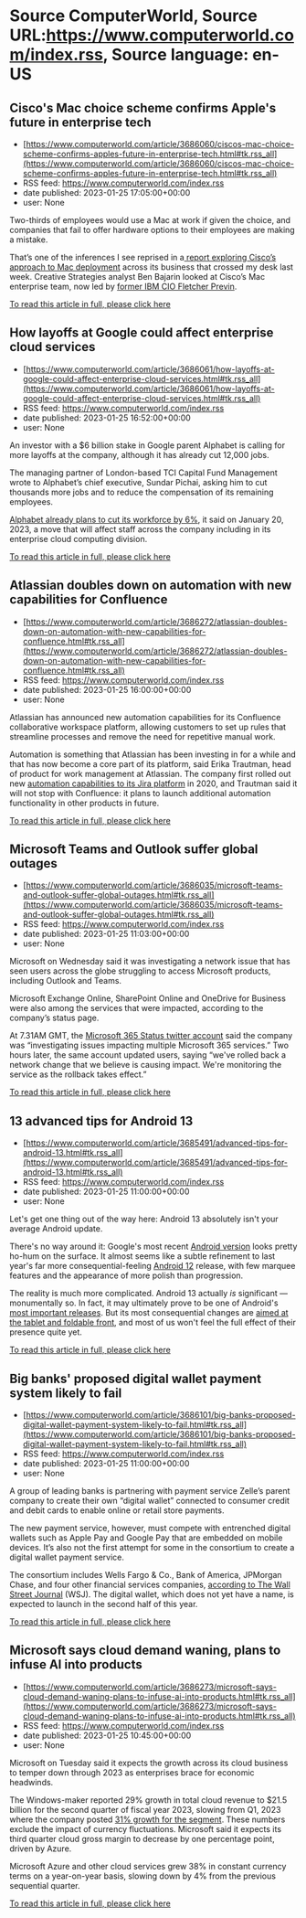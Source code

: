 # Source ComputerWorld, Source URL:https://www.computerworld.com/index.rss, Source language: en-US

## Cisco's Mac choice scheme confirms Apple's future in enterprise tech
 - [https://www.computerworld.com/article/3686060/ciscos-mac-choice-scheme-confirms-apples-future-in-enterprise-tech.html#tk.rss_all](https://www.computerworld.com/article/3686060/ciscos-mac-choice-scheme-confirms-apples-future-in-enterprise-tech.html#tk.rss_all)
 - RSS feed: https://www.computerworld.com/index.rss
 - date published: 2023-01-25 17:05:00+00:00
 - user: None

<article>
	<section class="page">
<p>Two-thirds of employees would use a Mac at work if given the choice, and companies that fail to offer hardware options to their employees are making a mistake.</p><p>That’s one of the inferences I see reprised in a<a href="https://creativestrategies.com/macs-in-the-enterprise-a-cisco-case-study/" rel="noopener nofollow" target="_blank"> report exploring Cisco’s approach to Mac deployment</a> across its business that crossed my desk last week. Creative Strategies analyst Ben Bajarin looked at Cisco’s Mac enterprise team, now led by <a href="https://www.computerworld.com/article/3316542/macsibm-an-interview-with-ibm-cio-fletcher-previn.html">former IBM CIO Fletcher Previn</a>.</p><p class="jumpTag"><a href="https://www.computerworld.com/article/3686060/ciscos-mac-choice-scheme-confirms-apples-future-in-enterprise-tech.html#jump">To read this article in full, please click here</a></p></section></article>

## How layoffs at Google could affect enterprise cloud services
 - [https://www.computerworld.com/article/3686061/how-layoffs-at-google-could-affect-enterprise-cloud-services.html#tk.rss_all](https://www.computerworld.com/article/3686061/how-layoffs-at-google-could-affect-enterprise-cloud-services.html#tk.rss_all)
 - RSS feed: https://www.computerworld.com/index.rss
 - date published: 2023-01-25 16:52:00+00:00
 - user: None

<article>
	<section class="page">
<p>An investor with a $6 billion stake in Google parent Alphabet is calling for more layoffs at the company, although it has already cut 12,000 jobs.</p><p>The managing partner of London-based TCI Capital Fund Management wrote to Alphabet’s chief executive, Sundar Pichai, asking him to cut thousands more jobs and to reduce the compensation of its remaining employees.</p><p><a href="https://www.computerworld.com/article/3686031/googles-parent-company-alphabet-to-cut-12-000-jobs.html">Alphabet already plans to cut its workforce by 6%</a>, it said on January 20, 2023, a move that will affect staff across the company including in its enterprise cloud computing division.</p><p class="jumpTag"><a href="https://www.computerworld.com/article/3686061/how-layoffs-at-google-could-affect-enterprise-cloud-services.html#jump">To read this article in full, please click here</a></p></section></article>

## Atlassian doubles down on automation with new capabilities for Confluence
 - [https://www.computerworld.com/article/3686272/atlassian-doubles-down-on-automation-with-new-capabilities-for-confluence.html#tk.rss_all](https://www.computerworld.com/article/3686272/atlassian-doubles-down-on-automation-with-new-capabilities-for-confluence.html#tk.rss_all)
 - RSS feed: https://www.computerworld.com/index.rss
 - date published: 2023-01-25 16:00:00+00:00
 - user: None

<article>
	<section class="page">
<p>Atlassian has announced new automation capabilities for its Confluence collaborative workspace platform, allowing customers to set up rules that streamline processes and remove the need for repetitive manual work.</p><p>Automation is something that Atlassian has been investing in for a while and that has now become a core part of its platform, said Erika Trautman, head of product for work management at Atlassian. The company first rolled out new <a href="https://www.computerworld.com/article/3532328/atlassian-adds-no-code-automation-to-jira-cloud-products.html">automation capabilities to its Jira platform</a> in 2020, and Trautman said it will not stop with Confluence: it plans to launch additional automation functionality in other products in future.</p><p class="jumpTag"><a href="https://www.computerworld.com/article/3686272/atlassian-doubles-down-on-automation-with-new-capabilities-for-confluence.html#jump">To read this article in full, please click here</a></p></section></article>

## Microsoft Teams and Outlook suffer global outages
 - [https://www.computerworld.com/article/3686035/microsoft-teams-and-outlook-suffer-global-outages.html#tk.rss_all](https://www.computerworld.com/article/3686035/microsoft-teams-and-outlook-suffer-global-outages.html#tk.rss_all)
 - RSS feed: https://www.computerworld.com/index.rss
 - date published: 2023-01-25 11:03:00+00:00
 - user: None

<article>
	<section class="page">
<p>Microsoft on Wednesday said it was investigating a network issue that has seen users across the globe struggling to access Microsoft products, including Outlook and Teams.</p><p>Microsoft Exchange Online, SharePoint Online and OneDrive for Business were also among the services that were impacted, according to the company’s status page.</p><p>At 7.31AM GMT, the <a href="https://twitter.com/MSFT365Status/status/1618149579341369345" rel="nofollow">Microsoft 365 Status twitter account</a> said the company was “investigating issues impacting multiple Microsoft 365 services.” Two hours later, the same account updated users, saying “we've rolled back a network change that we believe is causing impact. We're monitoring the service as the rollback takes effect.”</p><p class="jumpTag"><a href="https://www.computerworld.com/article/3686035/microsoft-teams-and-outlook-suffer-global-outages.html#jump">To read this article in full, please click here</a></p></section></article>

## 13 advanced tips for Android 13
 - [https://www.computerworld.com/article/3685491/advanced-tips-for-android-13.html#tk.rss_all](https://www.computerworld.com/article/3685491/advanced-tips-for-android-13.html#tk.rss_all)
 - RSS feed: https://www.computerworld.com/index.rss
 - date published: 2023-01-25 11:00:00+00:00
 - user: None

<article>
	<section class="page">
<p>Let's get one thing out of the way here: Android 13 absolutely isn't your average Android update.</p><p>There's no way around it: Google's most recent <a href="https://www.computerworld.com/article/3235946/android-versions-a-living-history-from-1-0-to-today.html">Android version</a> looks pretty ho-hum on the surface. It almost seems like a subtle refinement to last year's far more consequential-feeling <a href="https://www.computerworld.com/article/3645142/24-advanced-tips-for-android-12.html">Android 12</a> release, with few marquee features and the appearance of more polish than progression.</p><p>The reality is much more complicated. Android 13 actually <em>is</em> significant — monumentally so. In fact, it may ultimately prove to be one of Android's <a href="https://www.computerworld.com/article/3658553/android-13-beta.html">most important releases</a>. But its most consequential changes are <a href="https://www.computerworld.com/article/3668793/android-13-awkward.html">aimed at the tablet and foldable front</a>, and most of us won't feel the full effect of their presence quite yet.</p><p class="jumpTag"><a href="https://www.computerworld.com/article/3685491/advanced-tips-for-android-13.html#jump">To read this article in full, please click here</a></p></section></article>

## Big banks' proposed digital wallet payment system likely to fail
 - [https://www.computerworld.com/article/3686101/big-banks-proposed-digital-wallet-payment-system-likely-to-fail.html#tk.rss_all](https://www.computerworld.com/article/3686101/big-banks-proposed-digital-wallet-payment-system-likely-to-fail.html#tk.rss_all)
 - RSS feed: https://www.computerworld.com/index.rss
 - date published: 2023-01-25 11:00:00+00:00
 - user: None

<article>
	<section class="page">
<p>A group of leading banks is partnering with payment service Zelle’s parent company to create their own “digital wallet” connected to consumer credit and debit cards to enable online or retail store payments.</p><p>The new payment service, however, must compete with entrenched digital wallets such as Apple Pay and Google Pay that are embedded on mobile devices. It’s also not the first attempt for some in the consortium to create a digital wallet payment service.</p><p>The consortium includes Wells Fargo &amp; Co., Bank of America, JPMorgan Chase, and four other financial services companies, <a href="https://www.wsj.com/articles/banks-plan-payment-wallet-to-compete-with-paypal-apple-pay-11674433472?st=wr0jscn1pjpejc3&amp;reflink=desktopwebshare_permalink" rel="nofollow noopener" target="_blank">according to The Wall Street Journal</a> (WSJ). The digital wallet, which does not yet have a name, is expected to launch in the second half of this year.</p><p class="jumpTag"><a href="https://www.computerworld.com/article/3686101/big-banks-proposed-digital-wallet-payment-system-likely-to-fail.html#jump">To read this article in full, please click here</a></p></section></article>

## Microsoft says cloud demand waning, plans to infuse AI into products
 - [https://www.computerworld.com/article/3686273/microsoft-says-cloud-demand-waning-plans-to-infuse-ai-into-products.html#tk.rss_all](https://www.computerworld.com/article/3686273/microsoft-says-cloud-demand-waning-plans-to-infuse-ai-into-products.html#tk.rss_all)
 - RSS feed: https://www.computerworld.com/index.rss
 - date published: 2023-01-25 10:45:00+00:00
 - user: None

<article>
	<section class="page">
<p>Microsoft on Tuesday said it expects the growth across its cloud business to temper down through 2023 as enterprises brace for economic headwinds.</p><p>The Windows-maker reported 29% growth in total cloud revenue to $21.5 billion for the second quarter of fiscal year 2023, slowing from Q1, 2023 where the company posted <a href="https://www.computerworld.com/article/3677867/rising-cloud-revenue-helps-soften-microsofts-growth-slowdown.html">31% growth for the segment</a>. These numbers exclude the impact of currency fluctuations. Microsoft said it expects its third quarter cloud gross margin to decrease by one percentage point, driven by Azure.</p><p>Microsoft Azure and other cloud services grew 38% in constant currency terms on a year-on-year basis, slowing down by 4% from the previous sequential quarter. </p><p class="jumpTag"><a href="https://www.computerworld.com/article/3686273/microsoft-says-cloud-demand-waning-plans-to-infuse-ai-into-products.html#jump">To read this article in full, please click here</a></p></section></article>
